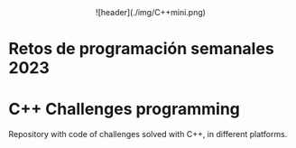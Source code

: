 <center>![header](./img/C++mini.png)</center>

# Retos de programación semanales 2023

# C++ Challenges programming
Repository with code of challenges solved with C++, in different platforms.

